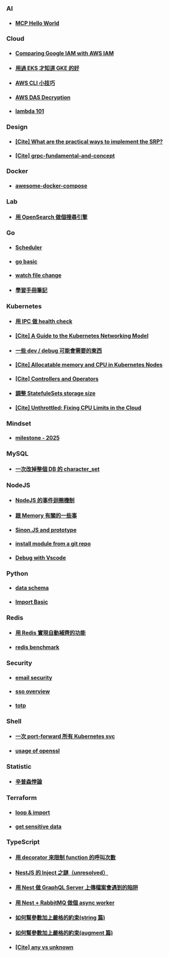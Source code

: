 ### AI

- #### [MCP Hello World](./ai/mcp/)

### Cloud

- #### [Comparing Google IAM with AWS IAM](./cloud/iam-comparison/)

- #### [用過 EKS 才知道 GKE 的好](./cloud/gke-is-better-than-eks/)

- #### [AWS CLI 小技巧](./cloud/aws-cli/)

- #### [AWS DAS Decryption](./cloud/aws-das/)

- #### [lambda 101](./cloud/lambda-101/)

### Design

- #### [[Cite] What are the practical ways to implement the SRP?](https://softwareengineering.stackexchange.com/questions/158845/what-are-the-practical-ways-to-implement-the-srp)

- #### [[Cite] grpc-fundamental-and-concept](https://medium.com/swlh/grpc-fundamental-and-concept-93414d7956df)

### Docker

- #### [awesome-docker-compose](./docker/awesom/)

### Lab

- #### [用 OpenSearch 做個搜尋引擎](./lab/search-engine)

### Go

- #### [Scheduler](./go/scheduler/)

- #### [go basic](./go/basic/)

- #### [watch file change](./go/watch-file-change)

- #### [學習手冊筆記](./go/learning-go-note/)

### Kubernetes

- #### [用 IPC 做 health check](./kubernetes/ipc-health-check/README.md)

- #### [[Cite] A Guide to the Kubernetes Networking Model](https://sookocheff.com/post/kubernetes/understanding-kubernetes-networking-model/#kubernetes-basic)

- #### [一些 dev / debug 可能會需要的東西](./kubernetes//dev-debug-util/README.md)

- #### [[Cite] Allocatable memory and CPU in Kubernetes Nodes](https://learnk8s.io/allocatable-resources)

- #### [[Cite] Controllers and Operators](https://octetz.com/docs/2019/2019-10-13-controllers-and-operators/)

- #### [調整 StatefuleSets storage size](./kubernetes//resize-pvc/README.md)

- #### [[Cite] Unthrottled: Fixing CPU Limits in the Cloud](https://engineering.indeedblog.com/blog/2019/12/unthrottled-fixing-cpu-limits-in-the-cloud/?fbclid=IwAR0zZwLllKKXpqbdWCNIFTdiSHN5pry89zSn0flSyIkY2udqbMEC7YtG4mo)

### Mindset

- #### [milestone - 2025](./mindset/milestone-2025/)

### MySQL

- #### [一次改掉整個 DB 的 character_set](./mysql/update-character-set/README.md)

### NodeJS

- #### [NodeJS 的事件迴圈機制](./nodejs/event-loop/README.md)

- #### [跟 Memory 有關的一些事](./nodejs/memory/README.md)

- #### [Sinon.JS and prototype](./nodejs/sinon-prototype/README.md)

- #### [install module from a git repo](./nodejs/module/)

- #### [Debug with Vscode](./nodejs/debug/)

### Python

- #### [data schema](./python/data-schema)

- #### [Import Basic](./python/import-basic)

### Redis

- #### [用 Redis 實現自動補齊的功能](./redis/auto-complete/)

- #### [redis benchmark](./redis/benchmark/)

### Security

- #### [email security](./security/spf-vs-dkim)

- #### [sso overview](./security/sso-overview/)

- #### [totp](./security/totp/)

### Shell

- #### [一次 port-forward 所有 Kubernetes svc](./shell/kubectl-port-forward/README.md)

- #### [usage of openssl](./shell//openssl/README.md)

### Statistic

- #### [辛普森悖論](./statistic/simpson-paradox/README.md)

### Terraform

- #### [loop & import](./terraform/loop-and-import/)

- #### [get sensitive data](./terraform/sensitive)

### TypeScript

- #### [用 decorator 來限制 function 的呼叫次數](./typescript/decorator-once/README.md)

- #### [NestJS 的 Inject 之謎（unresolved）](./typescript/injection-of-nest/README.md)

- #### [用 Nest 做 GraphQL Server 上傳檔案會遇到的陷阱 ](./typescript/nest-gql-upload/README.md)

- #### [用 Nest + RabbitMQ 做個 async worker](./typescript/nest-worker)

- #### [如何幫參數加上嚴格的約束(string 篇)](./typescript/parameter-constraint/README.md)

- #### [如何幫參數加上嚴格的約束(augment 篇)](./typescript/type-augment/README.md)

- #### [[Cite] any vs unknown](https://ithelp.ithome.com.tw/articles/10223315)
